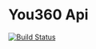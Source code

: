 # You360 Api
[![Build Status](https://travis-ci.org/salamaashoush/you360.svg?branch=master)](https://travis-ci.org/salamaashoush/you360)

